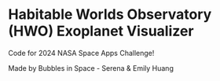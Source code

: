 # Habitable Worlds Observatory (HWO) Exoplanet Visualizer

Code for 2024 NASA Space Apps Challenge!

Made by Bubbles in Space - Serena & Emily Huang